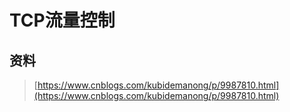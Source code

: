 # TCP流量控制

## 资料

> [https://www.cnblogs.com/kubidemanong/p/9987810.html](https://www.cnblogs.com/kubidemanong/p/9987810.html)



